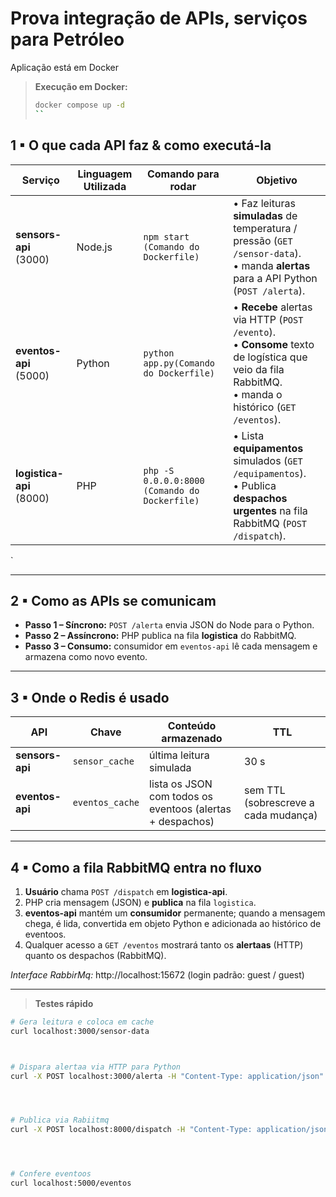 # Prova integração de APIs, serviços para Petróleo  


Aplicação está em Docker

> **Execução em Docker:**  
> ```bash
> docker compose up -d 
> ``

## 1 ▪ O que cada API faz & como executá-la

| Serviço | Linguagem Utilizada | Comando  para rodar | Objetivo |
|-----------------|-----------|---------------|--------------------|
| **sensors-api** (3000) | Node.js |`npm start (Comando do Dockerfile)` | • Faz leituras **simuladas** de temperatura / pressão (`GET /sensor-data`).<br>• manda **alertas** para a API Python (`POST /alerta`). |
| **eventos-api** (5000)  | Python| `python app.py(Comando do Dockerfile)` | • **Recebe** alertas via HTTP (`POST /evento`).<br>• **Consome** texto de logística que veio da fila RabbitMQ.<br>• manda o  histórico (`GET /eventos`). |
| **logistica-api** (8000) | PHP | `php -S 0.0.0.0:8000 (Comando do Dockerfile)` | • Lista **equipamentos** simulados (`GET /equipamentos`).<br>• Publica **despachos urgentes** na fila RabbitMQ (`POST /dispatch`). |

`

---

## 2 ▪ Como as APIs se comunicam


* **Passo 1 – Síncrono:** `POST /alerta` envia JSON do Node para o Python.  
* **Passo 2 – Assíncrono:** PHP publica na fila **logistica** do RabbitMQ.  
* **Passo 3 – Consumo:** consumidor em `eventos-api` lê cada mensagem e armazena como novo evento.

---

## 3 ▪ Onde o Redis é usado

| API | Chave | Conteúdo armazenado | TTL |
|-----|-------|--------------------|-----|
| **sensors-api** | `sensor_cache` | última leitura simulada | 30 s |
| **eventos-api**  | `eventos_cache` | lista os JSON com todos os eventoos (alertas + despachos) | sem TTL (sobrescreve a cada mudança) |

---

## 4 ▪ Como a fila RabbitMQ entra no fluxo

1. **Usuário** chama `POST /dispatch` em **logistica-api**.  
2. PHP cria mensagem (JSON) e **publica** na fila `logistica`.  
3. **eventos-api** mantém um **consumidor** permanente; quando a mensagem chega, é lida, convertida em objeto Python e adicionada ao histórico de eventoos.  
4. Qualquer acesso a `GET /eventos` mostrará tanto os **alertaas** (HTTP) quanto os despachos (RabbitMQ).

*Interface RabbirMq:* http://localhost:15672
(login padrão: guest / guest)  


---

> **Testes rápido**

```bash
# Gera leitura e coloca em cache
curl localhost:3000/sensor-data



# Dispara alertaa via HTTP para Python
curl -X POST localhost:3000/alerta -H "Content-Type: application/json" -d '{"msg":"Pressão está alta"}'




# Publica via Rabiitmq
curl -X POST localhost:8000/dispatch -H "Content-Type: application/json" -d '{"equipment":"Válvula","priority":"Alta"}'




# Confere eventoos
curl localhost:5000/eventos
